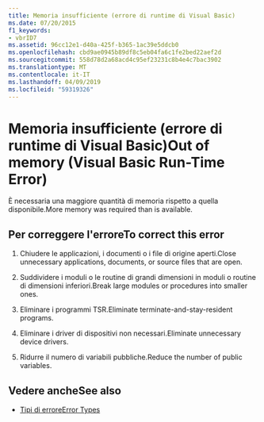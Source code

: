 ```yaml
---
title: Memoria insufficiente (errore di runtime di Visual Basic)
ms.date: 07/20/2015
f1_keywords:
- vbrID7
ms.assetid: 96cc12e1-d40a-425f-b365-1ac39e5ddcb0
ms.openlocfilehash: cbd9ae0945b89df8c5eb04fa6c1fe2bed22aef2d
ms.sourcegitcommit: 558d78d2a68acd4c95ef23231c8b4e4c7bac3902
ms.translationtype: MT
ms.contentlocale: it-IT
ms.lasthandoff: 04/09/2019
ms.locfileid: "59319326"
---
```

# <a name="out-of-memory-visual-basic-run-time-error"></a><span data-ttu-id="ae8fc-102">Memoria insufficiente (errore di runtime di Visual Basic)</span><span class="sxs-lookup"><span data-stu-id="ae8fc-102">Out of memory (Visual Basic Run-Time Error)</span></span>
<span data-ttu-id="ae8fc-103">È necessaria una maggiore quantità di memoria rispetto a quella disponibile.</span><span class="sxs-lookup"><span data-stu-id="ae8fc-103">More memory was required than is available.</span></span>  
  
## <a name="to-correct-this-error"></a><span data-ttu-id="ae8fc-104">Per correggere l'errore</span><span class="sxs-lookup"><span data-stu-id="ae8fc-104">To correct this error</span></span>  
  
1. <span data-ttu-id="ae8fc-105">Chiudere le applicazioni, i documenti o i file di origine aperti.</span><span class="sxs-lookup"><span data-stu-id="ae8fc-105">Close unnecessary applications, documents, or source files that are open.</span></span>  
  
2. <span data-ttu-id="ae8fc-106">Suddividere i moduli o le routine di grandi dimensioni in moduli o routine di dimensioni inferiori.</span><span class="sxs-lookup"><span data-stu-id="ae8fc-106">Break large modules or procedures into smaller ones.</span></span>  
  
3. <span data-ttu-id="ae8fc-107">Eliminare i programmi TSR.</span><span class="sxs-lookup"><span data-stu-id="ae8fc-107">Eliminate terminate-and-stay-resident programs.</span></span>  
  
4. <span data-ttu-id="ae8fc-108">Eliminare i driver di dispositivi non necessari.</span><span class="sxs-lookup"><span data-stu-id="ae8fc-108">Eliminate unnecessary device drivers.</span></span>  
  
5. <span data-ttu-id="ae8fc-109">Ridurre il numero di variabili pubbliche.</span><span class="sxs-lookup"><span data-stu-id="ae8fc-109">Reduce the number of public variables.</span></span>  
  
## <a name="see-also"></a><span data-ttu-id="ae8fc-110">Vedere anche</span><span class="sxs-lookup"><span data-stu-id="ae8fc-110">See also</span></span>

- [<span data-ttu-id="ae8fc-111">Tipi di errore</span><span class="sxs-lookup"><span data-stu-id="ae8fc-111">Error Types</span></span>](../../visual-basic/programming-guide/language-features/error-types.md)
